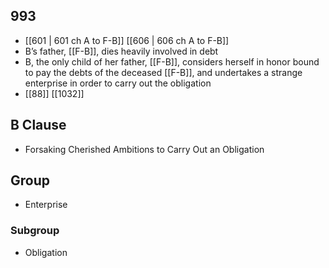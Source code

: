 ## 993
- [[601 | 601 ch A to F-B]] [[606 | 606 ch A to F-B]] 
- B’s father, [[F-B]], dies heavily involved in debt
- B, the only child of her father, [[F-B]], considers herself in honor bound to pay the debts of the deceased [[F-B]], and undertakes a strange enterprise in order to carry out the obligation
- [[88]] [[1032]] 

## B Clause
- Forsaking Cherished Ambitions to Carry Out an Obligation

## Group
- Enterprise

### Subgroup
- Obligation

